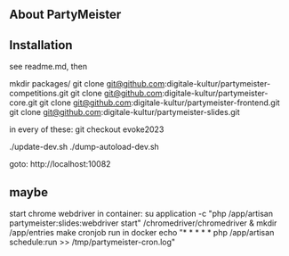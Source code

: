 ## About PartyMeister

## Installation

see readme.md, then

mkdir packages/
git clone git@github.com:digitale-kultur/partymeister-competitions.git
git clone git@github.com:digitale-kultur/partymeister-core.git
git clone git@github.com:digitale-kultur/partymeister-frontend.git
git clone git@github.com:digitale-kultur/partymeister-slides.git

in every of these: git checkout evoke2023

./update-dev.sh
./dump-autoload-dev.sh

goto: http://localhost:10082

## maybe

start chrome webdriver in container:
    su application -c "php /app/artisan partymeister:slides:webdriver start"
    /chromedriver/chromedriver &
    mkdir /app/entries
    make cronjob run in docker
        echo "* * * * * php /app/artisan schedule:run >> /tmp/partymeister-cron.log"


